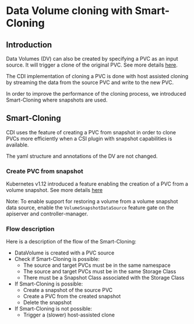 # Data Volume cloning with Smart-Cloning

## Introduction
Data Volumes (DV) can also be created by specifying a PVC as an input source. It will trigger a clone of the original PVC. See more details [here](datavolumes.md#pvc-source).

The CDI implementation of cloning a PVC is done with host assisted cloning by streaming the data from the source PVC and write to the new PVC.

In order to improve the performance of the cloning process, we introduced Smart-Cloning where snapshots are used.

## Smart-Cloning
CDI uses the feature of creating a PVC from snapshot in order to clone PVCs more efficiently when a CSI plugin with snapshot capabilities is available.

The yaml structure and annotations of the DV are not changed.

### Create PVC from snapshot
Kubernetes v1.12 introduced a feature enabling the creation of a PVC from a volume snapshot. See more details [here](https://kubernetes.io/docs/concepts/storage/persistent-volumes/#volume-snapshot-and-restore-volume-from-snapshot-support)

Note: To enable support for restoring a volume from a volume snapshot data source, enable the `VolumeSnapshotDataSource` feature gate on the apiserver and controller-manager.


### Flow description
Here is a description of the flow of the Smart-Cloning:

- DataVolume is created with a PVC source
- Check if Smart-Cloning is possible:
  * The source and target PVCs must be in the same namespace
  * The source and target PVCs must be in the same Storage Class
  * There must be a Snapshot Class associated with the Storage Class
- If Smart-Cloning is possible:
  * Create a snapshot of the source PVC
  * Create a PVC from the created snapshot
  * Delete the snapshot
- If Smart-Cloning is not possible:
  * Trigger a (slower) host-assisted clone

